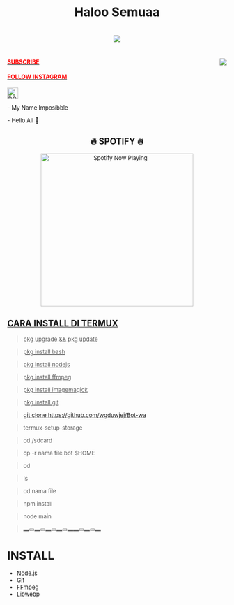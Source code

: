 
  <body>
<h1 align="center">Haloo Semuaa</h1>
<br>
<div align="center">
<img src="https://www.google.com/imgres?imgurl=https%3A%2F%2Fc.tenor.com%2FmKTS5nbF1zcAAAAM%2Fcute-anime-dancing.gif&imgrefurl=https%3A%2F%2Ftenor.com%2Fsearch%2Fanime-gifs&tbnid=hFOrXQKo7rbCEM&vet=1&docid=_pK112KIBhUu2M&w=220&h=205&source=sh%2Fx%2Fim">
</div>
<br>
</p>
<div>
<img src="https://images.app.goo.gl/NTVR8aTjgJsXnJLa6" align="right">
<div>
</p>
</p>
<h4><font size="2"><a href="https://youtube.com/channel/UCtfZkYbSn5kyTcpEhHG7yQw"><font color="red">SUBSCRIBE</font>
</h4>
<h4><font size="2"><a href="https://www.instagram.com/im_pos_ible990/"><font color="red">FOLLOW INSTAGRAM</font>
</h4>        
</p>
</p>
<a href="https://saweria.co/imposibbleganz" target="_blank"><img id="wse-buttons-preview" src="https://cdn.trakteer.id/images/embed/trbtn-red-1.png" height="15" style="border:0px;height:25px;" alt="DONASI FOR ME :V"></a>
</p>
</p>
<p align="center">
</p>
- My Name Imposibble
</p>
- Hello All 👋
<br>
</p>
<h2 align="center">🔥 SPOTIFY 🔥</h2>
<p align="center">
  <a href="https://open.spotify.com/track/2vPZ4Lklyu75zBR3SgbFNI?si=MLao4mE-Qo2fW4jJa5ykxg&utm_source=copy-link&context=spotify%3Aplaylist%3A37i9dQZF1EIUKoQsAEihQP" target="_blank"><img src="https://now-playing-on-spotify.vercel.app/api/spotify" alt="Spotify Now Playing" width="350"/></a>
</p>
<p align="center"><a href="https://github.com/wgduwjej/Bot-wa"></p>
</div>

## CARA INSTALL DI TERMUX

> pkg upgrade && pkg update

> pkg install bash

> pkg install nodejs

> pkg install ffmpeg 

> pkg install imagemagick

> pkg install git

> git clone https://github.com/wgduwjej/Bot-wa

> termux-setup-storage

> cd /sdcard

> cp -r nama file bot $HOME

> cd

> ls

> cd nama file

> npm install

> node main

> ▬▭▬▭▬▭▬▭▬▬▭▬▭▬

# INSTALL
* [Node.js](https://nodejs.org/en/)
* [Git](https://git-scm.com/downloads)
* [FFmpeg](https://github.com/BtbN/FFmpeg-Builds/releases/download/autobuild-2020-12-08-13-03/ffmpeg-n4.3.1-26-gca55240b8c-win64-gpl-4.3.zip)
* [Libwebp](https://developers.google.com/speed/webp/download)

</div>
</body>
